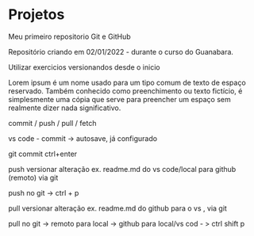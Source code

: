 # Projetos
Meu primeiro repositorio Git e GitHub

Repositório criando em 02/01/2022 - durante o curso do Guanabara.

Utilizar exercicios versionandos desde o inicio

Lorem ipsum é um nome usado para um tipo comum de texto de espaço reservado. Também conhecido como preenchimento ou texto fictício, é simplesmente uma cópia que serve para preencher um espaço sem realmente dizer nada significativo. 

commit / push / pull / fetch

vs code - commit -> autosave, já configurado

git commit ctrl+enter

push versionar alteração ex. readme.md do vs code/local para github (remoto) via git

push no git -> ctrl + p 

pull versionar alteração ex. readme.md do github para o vs , via git

pull  no git ->  remoto para local -> github para local/vs cod - > ctrl shift p